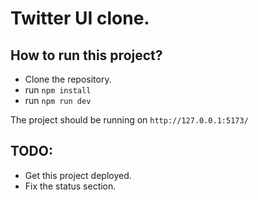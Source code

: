 # Twitter UI clone.

## How to run this project?

- Clone the repository.
- run ```npm install```
- run ```npm run dev```

The project should be running on ```http://127.0.0.1:5173/```

## TODO: 

- Get this project deployed.
- Fix the status section.


